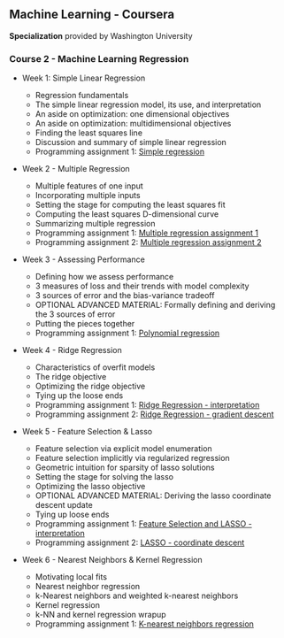 ## Machine Learning - Coursera
**Specialization** provided by Washington University

### Course 2 - Machine Learning Regression

- Week 1: Simple Linear Regression
  - Regression fundamentals
  - The simple linear regression model, its use, and interpretation
  - An aside on optimization: one dimensional objectives
  - An aside on optimization: multidimensional objectives
  - Finding the least squares line
  - Discussion and summary of simple linear regression
  - Programming assignment 1: [Simple regression](https://github.com/bhunkeler/DataScienceCoursera/blob/master/Machine%20Learning%20-%20Washington%20University/002_Machine_Learning_Regression/week1/Programming%20Assignment/week-1-simple-regression-assignment-blank.ipynb)

- Week 2 - Multiple Regression
  - Multiple features of one input
  - Incorporating multiple inputs
  - Setting the stage for computing the least squares fit
  - Computing the least squares D-dimensional curve
  - Summarizing multiple regression
  - Programming assignment 1: [Multiple regression assignment 1](https://github.com/bhunkeler/DataScienceCoursera/blob/master/Machine%20Learning%20-%20Washington%20University/002_Machine_Learning_Regression/week2/Programming%20Assignment/week-2-multiple-regression-assignment-1-blank.ipynb)
  - Programming assignment 2: [Multiple regression assignment 2](https://github.com/bhunkeler/DataScienceCoursera/blob/master/Machine%20Learning%20-%20Washington%20University/002_Machine_Learning_Regression/week2/Programming%20Assignment/week-2-multiple-regression-assignment-2-blank.ipynb)
  
- Week 3 - Assessing Performance
  - Defining how we assess performance 
  - 3 measures of loss and their trends with model complexity
  - 3 sources of error and the bias-variance tradeoff
  - OPTIONAL ADVANCED MATERIAL: Formally defining and deriving the 3 sources of error
  - Putting the pieces together
  - Programming assignment 1: [Polynomial regression](https://github.com/bhunkeler/DataScienceCoursera/blob/master/Machine%20Learning%20-%20Washington%20University/002_Machine_Learning_Regression/week3/Programming%20Assignment/week-3-polynomial-regression-assignment-blank.ipynb)

- Week 4 - Ridge Regression
  - Characteristics of overfit models 
  - The ridge objective
  - Optimizing the ridge objective
  - Tying up the loose ends
  - Programming assignment 1: [Ridge Regression - interpretation](https://github.com/bhunkeler/DataScienceCoursera/blob/master/Machine%20Learning%20-%20Washington%20University/002_Machine_Learning_Regression/week4/Programming%20Assignment/week-4-ridge-regression-assignment-1-blank.ipynb)
  - Programming assignment 2: [Ridge Regression - gradient descent](https://github.com/bhunkeler/DataScienceCoursera/blob/master/Machine%20Learning%20-%20Washington%20University/002_Machine_Learning_Regression/week4/Programming%20Assignment/week-4-ridge-regression-assignment-2-blank.ipynb)
  
- Week 5 - Feature Selection & Lasso
  - Feature selection via explicit model enumeration 
  - Feature selection implicitly via regularized regression
  - Geometric intuition for sparsity of lasso solutions
  - Setting the stage for solving the lasso
  - Optimizing the lasso objective
  - OPTIONAL ADVANCED MATERIAL: Deriving the lasso coordinate descent update
  - Tying up loose ends
  - Programming assignment 1: [Feature Selection and LASSO - interpretation](https://github.com/bhunkeler/DataScienceCoursera/blob/master/Machine%20Learning%20-%20Washington%20University/002_Machine_Learning_Regression/week5/Programming%20Assignment/week-5-lasso-assignment-1-blank.ipynb)
  - Programming assignment 2: [LASSO - coordinate descent](https://github.com/bhunkeler/DataScienceCoursera/blob/master/Machine%20Learning%20-%20Washington%20University/002_Machine_Learning_Regression/week5/Programming%20Assignment/week-5-lasso-assignment-2-blank.ipynb)

- Week 6 - Nearest Neighbors & Kernel Regression
  - Motivating local fits
  - Nearest neighbor regression
  - k-Nearest neighbors and weighted k-nearest neighbors  
  - Kernel regression
  - k-NN and kernel regression wrapup
  - Programming assignment 1: [K-nearest neighbors regression](https://github.com/bhunkeler/DataScienceCoursera/blob/master/Machine%20Learning%20-%20Washington%20University/002_Machine_Learning_Regression/week6/Programming%20Assignment/week-6-local-regression-assignment-blank.ipynb)
 

